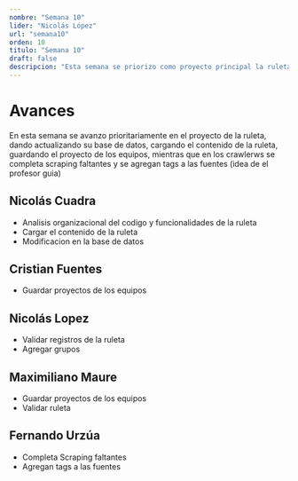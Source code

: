 ```yaml
---
nombre: "Semana 10"
lider: "Nicolás López"
url: "semana10"
orden: 10
titulo: "Semana 10"
draft: false
descripcion: "Esta semana se priorizo como proyecto principal la ruleta"
---
```


# Avances

En esta semana se avanzo prioritariamente en el proyecto de la ruleta, dando actualizando su base de datos, cargando el contenido de la ruleta, guardando el proyecto de los equipos, mientras que en los crawlerws se completa scraping faltantes y se agregan tags a las fuentes (idea de el profesor guia)

## Nicolás Cuadra
- Analisis organizacional del codigo y funcionalidades de la ruleta​
- Cargar el contenido de la ruleta ​
- Modificacion en la base de datos​

## Cristian Fuentes
- Guardar proyectos de los equipos

## Nicolás Lopez
- Validar registros de la ruleta​
- Agregar grupos

## Maximiliano Maure
- Guardar proyectos de los equipos​
- Validar  ruleta

## Fernando Urzúa
- Completa Scraping faltantes ​
- Agregan tags a las fuentes

